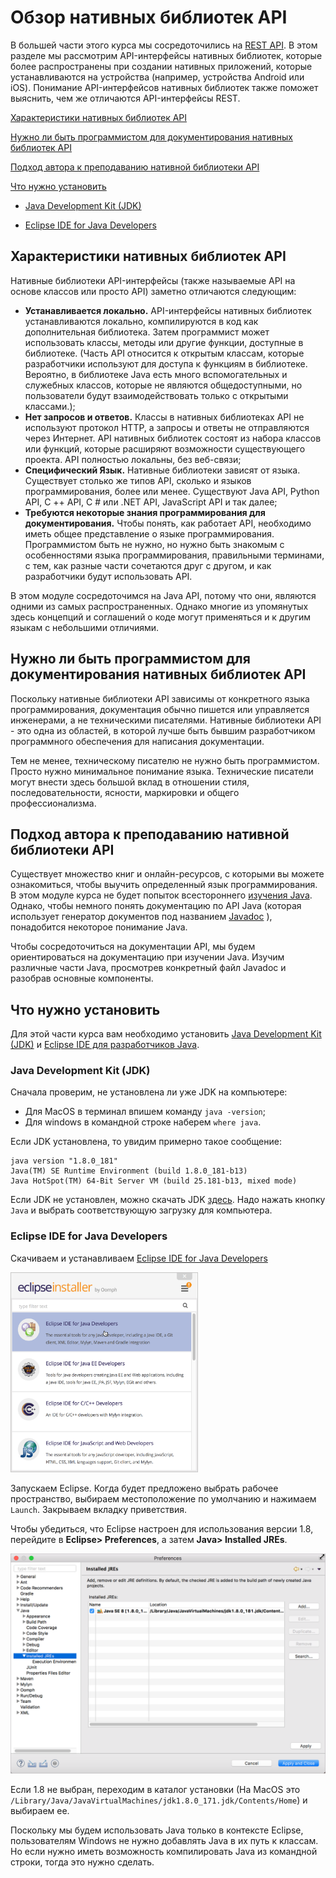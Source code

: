 # Обзор нативных библиотек API

В большей части этого курса мы сосредоточились на [REST API](../introduction-rest-apis/what-is-rest-api.md). В этом разделе мы рассмотрим API-интерфейсы нативных библиотек, которые более распространены при создании нативных приложений, которые устанавливаются на устройства (например, устройства Android или iOS). Понимание API-интерфейсов нативных библиотек также поможет выяснить, чем же отличаются API-интерфейсы REST.

[Характеристики нативных библиотек API](#characteristics)

[Нужно ли быть программистом для документирования нативных библиотек API](#programmer)

[Подход автора к преподаванию нативной библиотеки API](#approach)

[Что нужно установить](#install)

- [Java Development Kit (JDK)](#jdk)

- [Eclipse IDE for Java Developers](#eclipse)

<a name="characteristics"></a>
## Характеристики нативных библиотек API

Нативные библиотеки API-интерфейсы (также называемые API на основе классов или просто API) заметно отличаются следующим:

- **Устанавливается локально.** API-интерфейсы нативных библиотек устанавливаются локально, компилируются в код как дополнительная библиотека. Затем программист может использовать классы, методы или другие функции, доступные в библиотеке. (Часть API относится к открытым классам, которые разработчики используют для доступа к функциям в библиотеке. Вероятно, в библиотеке Java есть много вспомогательных и служебных классов, которые не являются общедоступными, но пользователи будут взаимодействовать только с открытыми классами.);
- **Нет запросов и ответов.** Классы в нативных библиотеках API не используют протокол HTTP, а запросы и ответы не отправляются через Интернет. API нативных библиотек состоят из набора классов или функций, которые расширяют возможности существующего проекта. API полностью локальны, без веб-связи;
- **Специфический Язык.** Нативные библиотеки зависят от языка. Существует столько же типов API, сколько и языков программирования, более или менее. Существуют Java API, Python API, C ++ API, C # или .NET API, JavaScript API и так далее;
- **Требуются некоторые знания программирования для документирования.** Чтобы понять, как работает API, необходимо иметь общее представление о языке программирования. Программистом быть не нужно, но нужно быть знакомым с особенностями языка программирования, правильными терминами, с тем, как разные части сочетаются друг с другом, и как разработчики будут использовать API.

В этом модуле сосредоточимся на Java API, потому что они, являются одними из самых распространенных. Однако многие из упомянутых здесь концепций и соглашений о коде могут применяться и к другим языкам с небольшими отличиями.

<a name="programmer"></a>
## Нужно ли быть программистом для документирования нативных библиотек API

Поскольку нативные библиотеки API зависимы от конкретного языка программирования, документация обычно пишется или управляется инженерами, а не техническими писателями. Нативные библиотеки API - это одна из областей, в которой лучше быть бывшим разработчиком программного обеспечения для написания документации.

Тем не менее, техническому писателю не нужно быть программистом. Просто нужно минимальное понимание языка. Технические писатели могут внести здесь большой вклад в отношении стиля, последовательности, ясности, маркировки и общего профессионализма.

<a name="approach"></a>
## Подход автора к преподаванию нативной библиотеки API

Существует множество книг и онлайн-ресурсов, с которыми вы можете ознакомиться, чтобы выучить определенный язык программирования. В этом модуле курса не будет попыток всестороннего [изучения Java](Java-crash-course.md). Однако, чтобы немного понять документацию по API Java (которая использует генератор документов под названием [Javadoc](https://www.oracle.com/technetwork/articles/java/index-jsp-135444.html) ), понадобится некоторое понимание Java.

Чтобы сосредоточиться на документации API, мы будем ориентироваться на документацию при изучении Java. Изучим различные части Java, просмотрев конкретный файл Javadoc и разобрав основные компоненты.

<a name="install"></a>
## Что нужно установить

Для этой части курса вам необходимо установить [Java Development Kit (JDK)](#jdk) и [Eclipse IDE для разработчиков Java](#eclipse).

<a name="jdk"></a>
### Java Development Kit (JDK)

Сначала проверим, не установлена ли уже JDK на компьютере:

- Для MacOS в терминал впишем команду `java -version`;
- Для windows в командной строке наберем `where java`.

Если JDK установлена, то увидим примерно такое сообщение:

```
java version "1.8.0_181"
Java(TM) SE Runtime Environment (build 1.8.0_181-b13)
Java HotSpot(TM) 64-Bit Server VM (build 25.181-b13, mixed mode)
```

Если JDK не установлен, можно скачать JDK [здесь](https://www.oracle.com/technetwork/java/javase/downloads/index.html). Надо нажать кнопку `Java` и выбрать соответствующую загрузку для компьютера.

<a name="eclipse"></a>
### Eclipse IDE for Java Developers

Скачиваем и устанавливаем  [Eclipse IDE for Java Developers](https://www.eclipse.org/downloads/packages/)

<p align="left"><img src="img/1.png" width="300" height="320"></p>


Запускаем Eclipse. Когда будет предложено выбрать рабочее пространство, выбираем местоположение по умолчанию и нажимаем `Launch`. Закрываем вкладку приветствия.

Чтобы убедиться, что Eclipse настроен для использования версии 1.8, перейдите в **Eclipse> Preferences**, а затем **Java> Installed JREs**.

![installed](img/2.png)

Если 1.8 не выбран, переходим в каталог установки (На MacOS это `/Library/Java/JavaVirtualMachines/jdk1.8.0_171.jdk/Contents/Home`) и выбираем ее.

Поскольку мы будем использовать Java только в контексте Eclipse, пользователям Windows не нужно добавлять Java в их путь к классам. Но если нужно иметь возможность компилировать Java из командной строки, тогда это нужно сделать.
